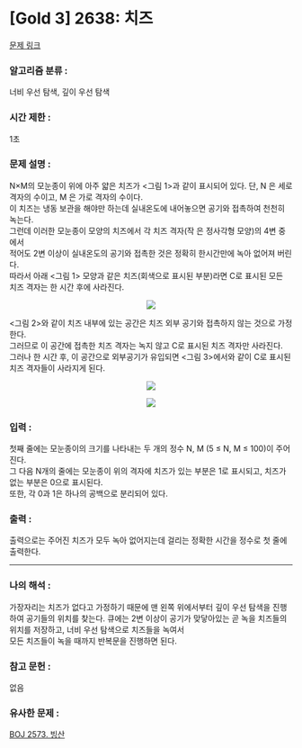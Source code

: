 [Gold 3] 2638: 치즈
====================================  
[문제 링크](https://www.acmicpc.net/problem/2638)  

### 알고리즘 분류 :  
너비 우선 탐색, 깊이 우선 탐색  

### 시간 제한 :  
1초  

### 문제 설명 :  
N×M의 모눈종이 위에 아주 얇은 치즈가 <그림 1>과 같이 표시되어 있다. 단, N 은 세로 격자의 수이고, M 은 가로 격자의 수이다.  
이 치즈는 냉동 보관을 해야만 하는데 실내온도에 내어놓으면 공기와 접촉하여 천천히 녹는다.  
그런데 이러한 모눈종이 모양의 치즈에서 각 치즈 격자(작 은 정사각형 모양)의 4변 중에서  
적어도 2변 이상이 실내온도의 공기와 접촉한 것은 정확히 한시간만에 녹아 없어져 버린다.  
따라서 아래 <그림 1> 모양과 같은 치즈(회색으로 표시된 부분)라면 C로 표시된 모든 치즈 격자는 한 시간 후에 사라진다.  
<p align="center">
<img src="https://upload.acmicpc.net/a4998beb-104c-4e37-b3d7-fd91cd81464a/-/preview/"> 
</p> 

<그림 2>와 같이 치즈 내부에 있는 공간은 치즈 외부 공기와 접촉하지 않는 것으로 가정한다.  
그러므로 이 공간에 접촉한 치즈 격자는 녹지 않고 C로 표시된 치즈 격자만 사라진다.  
그러나 한 시간 후, 이 공간으로 외부공기가 유입되면 <그림 3>에서와 같이 C로 표시된 치즈 격자들이 사라지게 된다.  

<p align="center">
<img src="https://upload.acmicpc.net/e5d519ee-53ea-40a6-b970-710cca0db128/-/preview/"> 
</p> 
<p align="center">
<img src="https://upload.acmicpc.net/a00b876a-86dc-4a82-a030-603a9b1593cc/-/preview/"> 
</p> 


### 입력 :   
첫째 줄에는 모눈종이의 크기를 나타내는 두 개의 정수 N, M (5 ≤ N, M ≤ 100)이 주어진다.  
그 다음 N개의 줄에는 모눈종이 위의 격자에 치즈가 있는 부분은 1로 표시되고, 치즈가 없는 부분은 0으로 표시된다.  
또한, 각 0과 1은 하나의 공백으로 분리되어 있다.  

### 출력 :   
출력으로는 주어진 치즈가 모두 녹아 없어지는데 걸리는 정확한 시간을 정수로 첫 줄에 출력한다.  

-----------------------------------------------------------  
### 나의 해석 :  
가장자리는 치즈가 없다고 가정하기 때문에 맨 왼쪽 위에서부터 깊이 우선 탐색을 진행하여 공기들의 위치를 찾는다.
큐에는 2변 이상이 공기가 맞닿아있는 곧 녹을 치즈들의 위치를 저장하고, 너비 우선 탐색으로 치즈들을 녹여서  
모든 치즈들이 녹을 때까지 반복문을 진행하면 된다.  


### 참고 문헌 :  
없음

### 유사한 문제 :   
[BOJ 2573. 빙산](https://www.acmicpc.net/problem/2573)   
